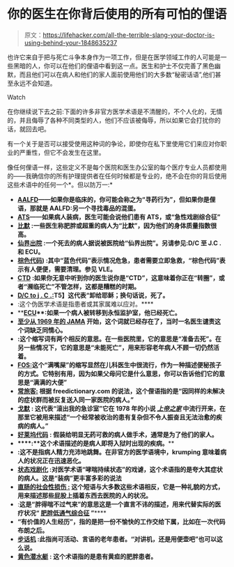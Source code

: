# 你的医生在你背后使用的所有可怕的俚语

> 原文：<https://lifehacker.com/all-the-terrible-slang-your-doctor-is-using-behind-your-1848635237>

也许它来自于把与死亡斗争本身作为一项工作，但是在医学领域工作的人可能是一些黑暗的人，你可以在他们的俚语中看到这一点。医生和护士不仅完善了黑色幽默，而且他们可以在病人和他们的家人面前使用他们的大多数“秘密话语”,他们甚至永远不会知道。

Watch

在你继续说下去之前:下面的许多非官方医学术语是不清醒的，不个人化的，无情的，并且侮辱了各种不同类型的人，他们不应该被侮辱，所以如果它会打扰你的话，就回去吧。

有一个关于是否可以接受使用这种词的争论，即使你在私下里使用它们来应对你职业的严重性，但它不会发生在这里。

像任何俚语一样，这些定义不是每个医院和医生办公室的每个医疗专业人员都使用的——我确信你的所有护理提供者在任何时候都是专业的，绝不会在你的背后使用这些术语中的任何一个*。但以防万一:*

*   [**AALFD**](https://www.urbandictionary.com/define.php?term=AALFD)**——如果你是临床的，你可能会称之为“寻药行为”，但如果你是俚语，那就是 AALFD:另一个寻找毒品的混蛋。**
*   **[**ATS**](https://medical-dictionary.thefreedictionary.com/Acute+Thespian+Syndrome)——如果病人装病，医生可能会说他们患有 ATS，或“急性戏剧综合征”**
*   **[**比默**](https://www.motherjones.com/media/2015/04/what-doctors-are-really-saying-about-you-2/#:~:text=Some%20doctors%20may%20say%20they,that%20someone%20needs%20immediate%20resuscitation.) :一些医生称肥胖或超重的病人为“比默”，因为他们的身体质量指数很高。**
*   **[**仙界出院**](https://www.reddit.com/r/nursing/comments/6audl8/what_local_nursing_slang_is_common_in_your_area/) :一个死去的病人据说被医院给“仙界出院”。另请参见:D/C 至 J.C .和 ECU。**
*   **[**棕色代码**](https://en.wikipedia.org/wiki/Hospital_emergency_codes#:~:text=Code%20Brown:%20used%20to%20indicate,cleanup%20by%20nurses%20and%20others)) :其中“蓝色代码”表示情况危急，患者需要立即急救，“棕色代码”表示有人便便，需要清理。参见 VLE。**
*   **[**CTD**](https://medical-dictionary.thefreedictionary.com/circling+the+drain#:~:text=CTD:%20Circling%20The%20Drain%20(another,term%20for%20Close%20To%20Death).&text=Clients%20of%20the%20Consumer%20Credit,rating%20is%20circling%20the%20drain?) :如果你无意中听到你的医生说你是“CTD”，这意味着你正在“转圈”，或者“濒临死亡”不管怎样，这都是糟糕的时期。**
*   **[**D/C to j . C .**:](https://www.reddit.com/r/nursing/comments/kfcs1a/dc_to_jc/)T5】这代表“卸给耶稣；换句话说，死了。**
*   **[](https://www.mentalfloss.com/article/77618/17-secret-slang-terms-your-doctor-might-be-using)**:这个伪医学术语是指患者或其家属难以应对。****
*   ****[**ECU**](https://www.reddit.com/r/nursing/comments/6audl8/what_local_nursing_slang_is_common_in_your_area/)**:**如果一个病人被转移到永恒监护室，他已经死亡。****
*   ****[**至少从 1969 年的 JAMA**](https://jamanetwork.com/journals/jamapediatrics/article-abstract/503279#:~:text=%E2%80%94The%20term%20%22funny%20looking%20kid,of%20genetics%20and%20mental%20retardation.) 开始，这个词就已经存在了，当时一名医生谴责这个词缺乏同情心。****
*   ****[](https://www.reddit.com/r/nursing/comments/6audl8/what_local_nursing_slang_is_common_in_your_area/)**:这个缩写词有两个相反的意思。在一些医院里，它的意思是“准备去死”。在另一些情况下，它的意思是“未能死亡”，用来形容老年病人不顾一切仍然活着。******
*   ******[**FOS**](https://drspedi.com/kid-f-o-s-full-stool/)[**:**](http://www.apple.com)这个“满嘴屎”的缩写显然在儿科医生中很流行，作为一种描述便秘孩子的方式。它特别有用，因为如果父母问它是什么意思，你可以告诉他们它的意思是“满满的大便”******
*   ****[**常旅客:**](https://medical-dictionary.thefreedictionary.com/frequent+flyer#:~:text=Also%20found%20in:%20Dictionary,%20Acronyms,non-resolving%20cluster%20of%20symptoms) 根据 freedictionary.com 的说法，这个俚语指的是“因同样的未解决的症状群而被反复送入同一家医院的病人。”****
*   ****[**戈默**](https://www.merriam-webster.com/medical/gomer#:~:text=Medical%20Definition%20of%20gomer,does%20not%20respond%20to%20treatment) **:** 这代表“滚出我的急诊室”它在 1978 年的小说 [*上帝之家*](https://www.newyorker.com/books/under-review/the-house-of-god-a-book-as-sexist-as-it-was-influential-gets-a-sequel) 中流行开来，在那里它被用来描述“一个经常被收治的患有复杂但不令人振奋且无法治愈的疾病的病人。”****
*   ****[**好莱坞代码**](https://www.mentalfloss.com/article/77618/17-secret-slang-terms-your-doctor-might-be-using) **:** 假装给明显无药可救的病人做手术，通常是为了他们的家人。****
*   ****[](https://en.wiktionary.org/wiki/incarceritis#:~:text=incarceritis%20(uncountable),threat%20of%20arrest%20or%20incarceration.)****:**这个术语描述的是病人即将入狱时出现的疾病。******
*   ****[](http://soyoumarriedamedstudent.blogspot.com/2013/01/to-krump-or-not-to-crump.html)**:这不是指病人精力充沛地跳舞。在非官方的医学语境中，krumping 意味着病人的状况正在迅速恶化。******
*   ******[**状态戏剧化**](http://gomerblog.com/2015/04/status-dramaticus/) :对医学术语“哮喘持续状态”的戏谑，这个术语指的是夸大其症状的病人。这是“装病”更丰富多彩的说法******
*   ****[**直肠的社会性损伤** :](https://www.usnews.com/news/articles/2016-06-10/they-got-what-stuck-where#:~:text=When%20objects%20are%20inserted%20for,Journal%20of%20Surgery%20in%201977.) 这个短语与大多数这些术语相反，它是一种礼貌的方式，用来描述那些屁股上插着东西去医院的人的状况。****
*   ****[](http://messybeast.com/dragonqueen/medical-acronyms.htm)****:**这是“胖得喘不过气来”的意思这是一个直言不讳的描述，用来代替实际的医疗状况“ [肥胖低通气综合征](https://www.nhlbi.nih.gov/health-topics/obesity-hypoventilation-syndrome#:~:text=Obesity%20hypoventilation%20syndrome%20is%20a,even%20life-threatening%20health%20problems.) ”******
*   ****[](https://www.reddit.com/r/nursing/comments/249qr1/the_secret_slang_of_hospitals_what_doctors_and/)**“有价值的人生经历”，指的是把一份不愉快的工作交给下属，比如在一次代码布朗之后。******
*   ******[**步话机**](https://www.reddit.com/r/nursing/comments/6audl8/what_local_nursing_slang_is_common_in_your_area/) :此指尚可活动、言语的老年患者。“对讲机，还是用便壶吧”也可以这么说。******
*   ****[**黄色潜水艇**](https://www.nursebuff.com/medical-slang/#:~:text=5.,and%20needs%20complex%20medical%20attention.) **:** 这个术语指的是患有黄疸的肥胖患者。****